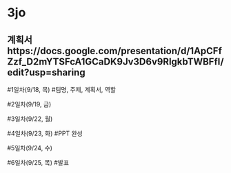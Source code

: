 # 3jo

<h2>계획서 https://docs.google.com/presentation/d/1ApCFfZzf_D2mYTSFcA1GCaDK9Jv3D6v9RlgkbTWBFfI/edit?usp=sharing</h2>

#1일차(9/18, 목)
#팀명, 주제, 계획서, 역할

#2일차(9/19, 금)

#3일차(9/22, 월)

#4일차(9/23, 화)
#PPT 완성 

#5일차(9/24, 수)

#6일차(9/25, 목)
#발표
